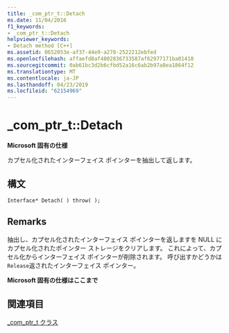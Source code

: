```yaml
---
title: _com_ptr_t::Detach
ms.date: 11/04/2016
f1_keywords:
- _com_ptr_t::Detach
helpviewer_keywords:
- Detach method [C++]
ms.assetid: 0652053e-af37-44e9-a278-2522212ebfed
ms.openlocfilehash: affaefd8af4802836733587af62977171ba01410
ms.sourcegitcommit: 0ab61bc3d2b6cfbd52a16c6ab2b97a8ea1864f12
ms.translationtype: MT
ms.contentlocale: ja-JP
ms.lasthandoff: 04/23/2019
ms.locfileid: "62154969"
---
```

# <a name="comptrtdetach"></a>_com_ptr_t::Detach

**Microsoft 固有の仕様**

カプセル化されたインターフェイス ポインターを抽出して返します。

## <a name="syntax"></a>構文

```
Interface* Detach( ) throw( );
```

## <a name="remarks"></a>Remarks

抽出し、カプセル化されたインターフェイス ポインターを返しますを NULL にカプセル化されたポインター ストレージをクリアします。 これによって、カプセル化からインターフェイス ポインターが削除されます。 呼び出すかどうかは`Release`返されたインターフェイス ポインター。

**Microsoft 固有の仕様はここまで**

## <a name="see-also"></a>関連項目

[_com_ptr_t クラス](../cpp/com-ptr-t-class.md)